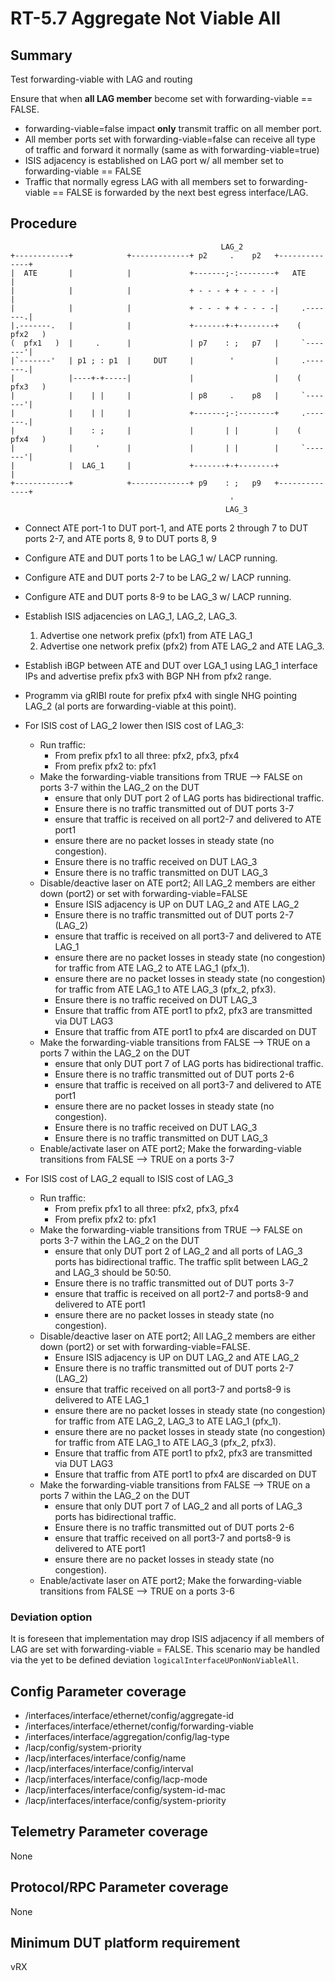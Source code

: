 # RT-5.7 Aggregate Not Viable All

## Summary

Test forwarding-viable with LAG and routing

Ensure that when **all LAG member** become set with forwarding-viable == FALSE.
- forwarding-viable=false impact **only** transmit traffic on all member port.
- All member ports set with forwarding-viable=false can receive all type of
  traffic and forward it normally (same as with forwarding-viable=true)
- ISIS adjacency is established on LAG port w/ all member set to
  forwarding-viable == FALSE
- Traffic that normally egress LAG with all members set to forwarding-viable ==
  FALSE is forwarded by the next best egress interface/LAG.

## Procedure

```
                                               LAG_2
+------------+            +-------------+ p2     .    p2   +--------------+
|  ATE       |            |             +-------;-:--------+   ATE        |
|            |            |             + - - - + + - - - -|              |
|            |            |             + - - - + + - - - -|     .-------.|
|.-------.   |            |             +-------+-+--------+    (  pfx2   )
(  pfx1   )  |     .      |             | p7    : ;   p7   |     `-------'|
|`-------'   | p1 ; : p1  |     DUT     |        '         |     .-------.|
|            |----+-+-----|             |                  |    (  pfx3   )
|            |    | |     |             | p8     .    p8   |     `-------'|
|            |    | |     |             +-------;-:--------+     .-------.|
|            |    : ;     |             |       | |        |    (  pfx4   )
|            |     '      |             |       | |        |     `-------'|
|            |  LAG_1     |             +-------+-+--------+              |
+------------+            +-------------+ p9    : ;   p9   +--------------+
                                                 '
                                                LAG_3

```

- Connect ATE port-1 to DUT port-1, and ATE ports 2 through 7 to DUT ports 2-7,
  and ATE ports 8, 9 to DUT ports 8, 9
- Configure ATE and DUT ports 1 to be LAG_1 w/ LACP running.
- Configure ATE and DUT ports 2-7 to be LAG_2 w/ LACP running.
- Configure ATE and DUT ports 8-9 to be LAG_3 w/ LACP running.
- Establish ISIS adjacencies on LAG_1, LAG_2, LAG_3.
  1. Advertise one network prefix (pfx1) from ATE LAG_1
  1. Advertise one network prefix (pfx2) from ATE LAG_2 and ATE LAG_3.
- Establish iBGP between ATE and DUT over LGA_1 using LAG_1 interface IPs and advertise prefix pfx3 with BGP NH from pfx2 range.
- Programm via gRIBI route for prefix pfx4 with single NHG pointing LAG_2 (al
  ports are forwarding-viable at this point).
  
- For ISIS cost of LAG_2 lower then ISIS cost of LAG_3:
  - Run traffic:
    - From prefix pfx1 to all three: pfx2, pfx3, pfx4
    - From prefix pfx2 to: pfx1
  - Make the forwarding-viable transitions from TRUE --> FALSE on ports 3-7
    within the LAG_2 on the DUT
    - ensure that only DUT port 2 of LAG ports has bidirectional traffic.
    - Ensure there is no traffic transmitted out of DUT ports 3-7
    - ensure that traffic is received on all port2-7 and delivered to ATE port1
    - ensure there are no packet losses in steady state (no congestion).
    - Ensure there is no traffic received on DUT LAG_3
    - Ensure there is no traffic transmitted on DUT LAG_3
  - Disable/deactive laser on ATE port2; All LAG_2 members are either down (port2) or
    set with forwarding-viable=FALSE
    - Ensure ISIS adjacency is UP on DUT LAG_2 and ATE LAG_2
    - Ensure there is no traffic transmitted out of  DUT ports 2-7 (LAG_2)
    - ensure that traffic is received on all port3-7 and delivered to ATE LAG_1
    - ensure there are no packet losses in steady state (no congestion) for
      traffic from ATE LAG_2 to ATE LAG_1 (pfx_1).
    - ensure there are no packet losses in steady state (no congestion) for
      traffic from ATE LAG_1 to ATE LAG_3 (pfx_2, pfx3).
    - Ensure there is no traffic received on DUT LAG_3
    - Ensure that traffic from ATE port1 to pfx2, pfx3 are transmitted via DUT
      LAG3
    - Ensure that traffic from ATE port1 to pfx4 are discarded on DUT
  - Make the forwarding-viable transitions from FALSE --> TRUE on a ports 7
    within the LAG_2 on the DUT
    - ensure that only DUT port 7 of LAG ports has bidirectional traffic.
    - Ensure there is no traffic transmitted out of  DUT ports 2-6
    - ensure that traffic is received on all port3-7 and delivered to ATE port1
    - ensure there are no packet losses in steady state (no congestion).
    - Ensure there is no traffic received on DUT LAG_3
    - Ensure there is no traffic transmitted on DUT LAG_3
  - Enable/activate laser on ATE port2; Make the forwarding-viable transitions
    from FALSE --> TRUE on a ports 3-7
    
- For ISIS cost of LAG_2 equall to ISIS cost of LAG_3
  - Run traffic:
    - From prefix pfx1 to all three: pfx2, pfx3, pfx4
    - From prefix pfx2 to: pfx1
  - Make the forwarding-viable transitions from TRUE --> FALSE on ports 3-7
    within the LAG_2 on the DUT
    - ensure that only DUT port 2 of LAG_2 and all ports of LAG_3 ports has bidirectional
    traffic. The traffic split between LAG_2 and LAG_3 should be 50:50.
    - Ensure there is no traffic transmitted out of DUT ports 3-7
    - ensure that traffic is received on all port2-7 and ports8-9 and delivered to ATE port1
    - ensure there are no packet losses in steady state (no congestion).
  - Disable/deactive laser on ATE port2; All LAG_2 members are either down (port2) or
    set with forwarding-viable=FALSE.
    - Ensure ISIS adjacency is UP on DUT LAG_2 and ATE LAG_2
    - Ensure there is no traffic transmitted out of  DUT ports 2-7 (LAG_2)
    - ensure that traffic received on all port3-7 and ports8-9 is delivered to ATE LAG_1
    - ensure there are no packet losses in steady state (no congestion) for
      traffic from ATE LAG_2, LAG_3 to ATE LAG_1 (pfx_1).
    - ensure there are no packet losses in steady state (no congestion) for
      traffic from ATE LAG_1 to ATE LAG_3 (pfx_2, pfx3).
    - Ensure that traffic from ATE port1 to pfx2, pfx3 are transmitted via DUT
      LAG3
    - Ensure that traffic from ATE port1 to pfx4 are discarded on DUT
  - Make the forwarding-viable transitions from FALSE --> TRUE on a ports 7
    within the LAG_2 on the DUT
    - ensure that only DUT port 7 of LAG_2 and all ports of LAG_3 ports has bidirectional traffic.
    - Ensure there is no traffic transmitted out of  DUT ports 2-6
    - ensure that traffic received on all port3-7 and ports8-9 is delivered to ATE port1
    - ensure there are no packet losses in steady state (no congestion).
  - Enable/activate laser on ATE port2; Make the forwarding-viable transitions
    from FALSE --> TRUE on a ports 3-6 

### Deviation option

It is foreseen that implementation may drop ISIS adjacency if all members of LAG
are set with forwarding-viable = FALSE. This scenario may be
handled via the yet to be defined deviation `logicalInterfaceUPonNonViableAll`.

## Config Parameter coverage

- /interfaces/interface/ethernet/config/aggregate-id
- /interfaces/interface/ethernet/config/forwarding-viable
- /interfaces/interface/aggregation/config/lag-type
- /lacp/config/system-priority
- /lacp/interfaces/interface/config/name
- /lacp/interfaces/interface/config/interval
- /lacp/interfaces/interface/config/lacp-mode
- /lacp/interfaces/interface/config/system-id-mac
- /lacp/interfaces/interface/config/system-priority

## Telemetry Parameter coverage

None

## Protocol/RPC Parameter coverage

None

## Minimum DUT platform requirement

vRX


